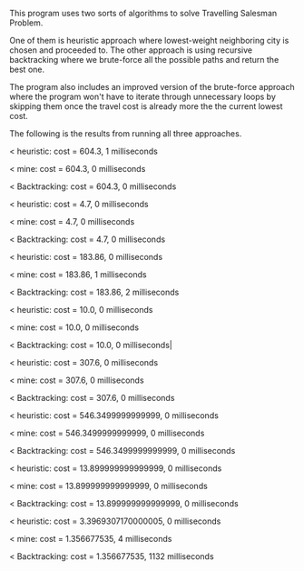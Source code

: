 This program uses two sorts of algorithms to solve Travelling Salesman Problem.


One of them is heuristic approach where lowest-weight neighboring city is chosen and proceeded to.
The other approach is using recursive backtracking where we brute-force all the possible paths and return the best one.

The program also includes an improved version of the brute-force approach where the program won't have to 
iterate through unnecessary loops by skipping them once the travel cost is already more the the current lowest cost.



The following is the results from running all three approaches.


< heuristic: cost = 604.3, 1 milliseconds

< mine: cost = 604.3, 0 milliseconds

< Backtracking: cost = 604.3, 0 milliseconds


< heuristic: cost = 4.7, 0 milliseconds

< mine: cost = 4.7, 0 milliseconds

< Backtracking: cost = 4.7, 0 milliseconds

< heuristic: cost = 183.86, 0 milliseconds

< mine: cost = 183.86, 1 milliseconds

< Backtracking: cost = 183.86, 2 milliseconds


< heuristic: cost = 10.0, 0 milliseconds

< mine: cost = 10.0, 0 milliseconds

< Backtracking: cost = 10.0, 0 milliseconds|

< heuristic: cost = 307.6, 0 milliseconds

< mine: cost = 307.6, 0 milliseconds

< Backtracking: cost = 307.6, 0 milliseconds


< heuristic: cost = 546.3499999999999, 0 milliseconds

< mine: cost = 546.3499999999999, 0 milliseconds

< Backtracking: cost = 546.3499999999999, 0 milliseconds



< heuristic: cost = 13.899999999999999, 0 milliseconds

< mine: cost = 13.899999999999999, 0 milliseconds

< Backtracking: cost = 13.899999999999999, 0 milliseconds




< heuristic: cost = 3.3969307170000005, 0 milliseconds

< mine: cost = 1.356677535, 4 milliseconds

< Backtracking: cost = 1.356677535, 1132 milliseconds
